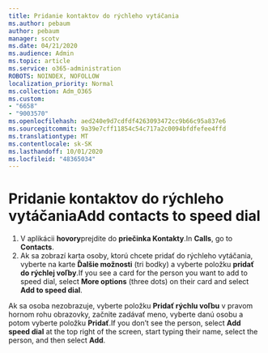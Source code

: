 ```yaml
---
title: Pridanie kontaktov do rýchleho vytáčania
ms.author: pebaum
author: pebaum
manager: scotv
ms.date: 04/21/2020
ms.audience: Admin
ms.topic: article
ms.service: o365-administration
ROBOTS: NOINDEX, NOFOLLOW
localization_priority: Normal
ms.collection: Adm_O365
ms.custom:
- "6658"
- "9003570"
ms.openlocfilehash: aed240e9d7cdfdf4263093472cc9b66c95a837e6
ms.sourcegitcommit: 9a39e7cff11854c54c717a2c0094bfdfefee4ffd
ms.translationtype: MT
ms.contentlocale: sk-SK
ms.lasthandoff: 10/01/2020
ms.locfileid: "48365034"
---
```

# <a name="add-contacts-to-speed-dial"></a><span data-ttu-id="7eb69-102">Pridanie kontaktov do rýchleho vytáčania</span><span class="sxs-lookup"><span data-stu-id="7eb69-102">Add contacts to speed dial</span></span>

1. <span data-ttu-id="7eb69-103">V aplikácii  **hovory**prejdite do  **priečinka Kontakty**.</span><span class="sxs-lookup"><span data-stu-id="7eb69-103">In  **Calls**, go to  **Contacts**.</span></span>
2. <span data-ttu-id="7eb69-104">Ak sa zobrazí karta osoby, ktorú chcete pridať do rýchleho vytáčania, vyberte na karte  **Ďalšie možnosti**  (tri bodky) a vyberte položku  **pridať do rýchlej voľby**.</span><span class="sxs-lookup"><span data-stu-id="7eb69-104">If you see a card for the person you want to add to speed dial, select  **More options**  (three dots) on their card and select  **Add to speed dial**.</span></span>

<span data-ttu-id="7eb69-105">Ak sa osoba nezobrazuje, vyberte položku  **Pridať rýchlu voľbu**  v pravom hornom rohu obrazovky, začnite zadávať meno, vyberte danú osobu a potom vyberte položku  **Pridať**.</span><span class="sxs-lookup"><span data-stu-id="7eb69-105">If you don’t see the person, select  **Add speed dial**  at the top right of the screen, start typing their name, select the person, and then select  **Add**.</span></span>
